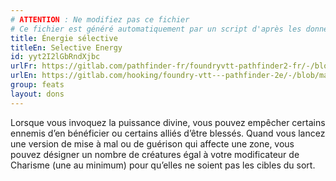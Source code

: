 ```yaml
---
# ATTENTION : Ne modifiez pas ce fichier
# Ce fichier est généré automatiquement par un script d'après les données du module Foundry VTT officiel et de sa traduction
title: Énergie sélective
titleEn: Selective Energy
id: yyt2I2lGbRndXjbc
urlFr: https://gitlab.com/pathfinder-fr/foundryvtt-pathfinder2-fr/-/blob/master/data/feats/yyt2I2lGbRndXjbc.htm
urlEn: https://gitlab.com/hooking/foundry-vtt---pathfinder-2e/-/blob/master/packs/data/feats.db/selective-energy.json
group: feats
layout: dons
---
```

Lorsque vous invoquez la puissance divine, vous pouvez empêcher certains ennemis d’en bénéficier ou certains alliés d’être blessés. Quand vous lancez une version de mise à mal ou de guérison qui affecte une zone, vous pouvez désigner un nombre de créatures égal à votre modificateur de Charisme (une au minimum) pour qu’elles ne soient pas les cibles du sort.


